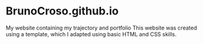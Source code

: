 # BrunoCroso.github.io
My website containing my trajectory and portfolio
This website was created using a template, which I adapted using basic HTML and CSS skills.